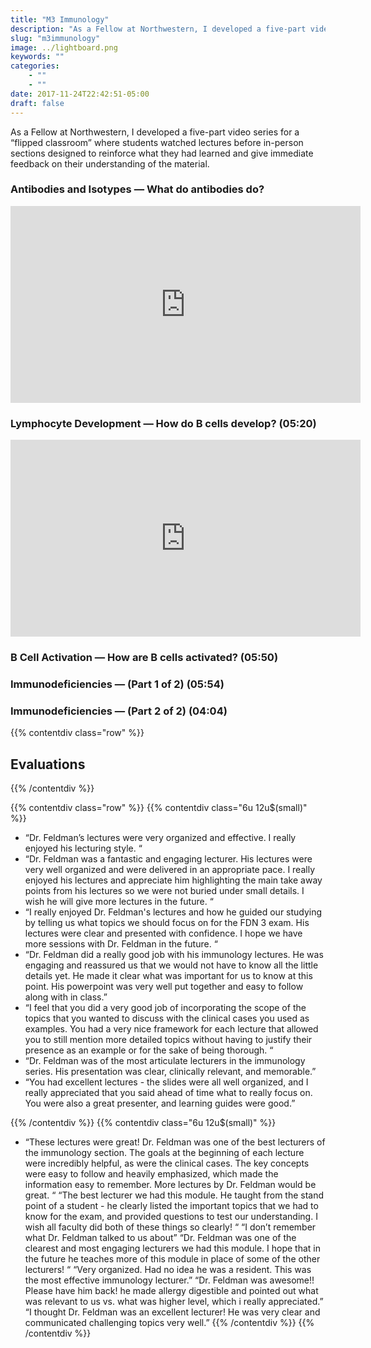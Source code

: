 ```yaml
---
title: "M3 Immunology"
description: "As a Fellow at Northwestern, I developed a five-part video series for a “flipped classroom” where students watched lectures before in-person sections designed to reinforce what they had learned and give immediate feedback on their understanding of the material."
slug: "m3immunology"
image: ../lightboard.png
keywords: ""
categories:
    - ""
    - ""
date: 2017-11-24T22:42:51-05:00
draft: false
---
```



As a Fellow at Northwestern, I developed a five-part video series for a “flipped classroom” where students watched lectures before in-person sections designed to reinforce what they had learned and give immediate feedback on their understanding of the material.

### Antibodies and Isotypes — What do antibodies do?

<iframe width="560" height="315" src="https://www.youtube.com/embed/clcMj25T518?rel=0" frameborder="0" allowfullscreen></iframe>

### Lymphocyte Development — How do B cells develop? (05:20)

<iframe width="560" height="315" src="https://www.youtube.com/embed/FMBjJfaiIzw?rel=0" frameborder="0" allowfullscreen></iframe>

### B Cell Activation — How are B cells activated? (05:50)
### Immunodeficiencies — (Part 1 of 2) (05:54)​
### Immunodeficiencies — (Part 2 of 2) (04:04)


{{% contentdiv class="row" %}}

## Evaluations

{{% /contentdiv %}}

{{% contentdiv class="row" %}}
{{% contentdiv class="6u 12u$(small)" %}}

- “Dr. Feldman’s lectures were very organized and effective. I really enjoyed his lecturing style. “
- “Dr. Feldman was a fantastic and engaging lecturer. His lectures were very well organized and were delivered in an appropriate pace. I really enjoyed his lectures and appreciate him highlighting the main take away points from his lectures so we were not buried under small details. I wish he will give more lectures in the future. “
- “I really enjoyed Dr. Feldman's lectures and how he guided our studying by telling us what topics we should focus on for the FDN 3 exam. His lectures were clear and presented with confidence. I hope we have more sessions with Dr. Feldman in the future. “
- “Dr. Feldman did a really good job with his immunology lectures. He was engaging and reassured us that we would not have to know all the little details yet. He made it clear what was important for us to know at this point. His powerpoint was very well put together and easy to follow along with in class.”
- “I feel that you did a very good job of incorporating the scope of the topics that you wanted to discuss with the clinical cases you used as examples. You had a very nice framework for each lecture that allowed you to still mention more detailed topics without having to justify their presence as an example or for the sake of being thorough. “
- “Dr. Feldman was of the most articulate lecturers in the immunology series. His presentation was clear, clinically relevant, and memorable.”
- “You had excellent lectures - the slides were all well organized, and I really appreciated that you said ahead of time what to really focus on. You were also a great presenter, and learning guides were good.”

{{% /contentdiv %}}
{{% contentdiv class="6u 12u$(small)" %}}

- “These lectures were great! Dr. Feldman was one of the best lecturers of the immunology section. The goals at the beginning of each lecture were incredibly helpful, as were the clinical cases. The key concepts were easy to follow and heavily emphasized, which made the information easy to remember. More lectures by Dr. Feldman would be great. “
“The best lecturer we had this module. He taught from the stand point of a student - he clearly listed the important topics that we had to know for the exam, and provided questions to test our understanding. I wish all faculty did both of these things so clearly! “
“I don’t remember what Dr. Feldman talked to us about”
“Dr. Feldman was one of the clearest and most engaging lecturers we had this module. I hope that in the future he teaches more of this module in place of some of the other lecturers! “
“Very organized. Had no idea he was a resident. This was the most effective immunology lecturer.”
“Dr. Feldman was awesome!! Please have him back! he made allergy digestible and pointed out what was relevant to us vs. what was higher level, which i really appreciated.”
“I thought Dr. Feldman was an excellent lecturer! He was very clear and communicated challenging topics very well.”
{{% /contentdiv %}}
{{% /contentdiv %}}
